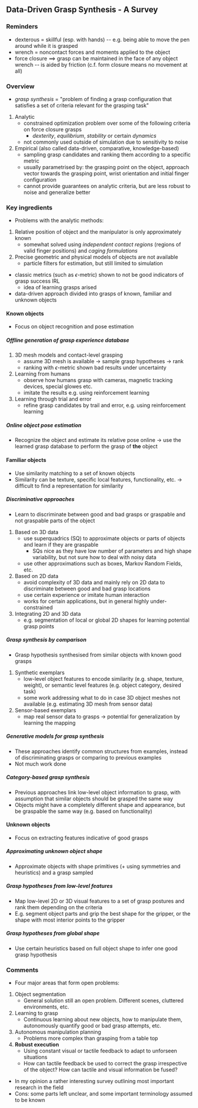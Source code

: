 ## Data-Driven Grasp Synthesis - A Survey

### Reminders
- dexterous $=$ skillful (esp. with hands) -- e.g. being able to move the pen around while it is grasped
- wrench $=$ noncontact forces and moments applied to the object
- force closure $\implies$ grasp can be maintained in the face of any object wrench -- is aided by friction (c.f. form closure means no movement at all) 

### Overview
- *grasp synthesis* $=$ "problem of finding a grasp configuration that satisfies a set of criteria relevant for the grasping task"
1. Analytic
    - constrained optimization problem over some of the following criteria on force closure grasps
        - *dexterity*, *equilibrium*, *stability* or certain *dynamics*
    - not commonly used outside of simulation due to sensitivity to noise
2. Empirical (also called data-driven, comparative, knowledge-based)
    - sampling grasp candidates and ranking them according to a specific metric
    - usually parametrised by: the grasping point on the object, approach vector towards the grasping point, wrist orientation and initial finger configuration
    - cannot provide guarantees on analytic criteria, but are less robust to noise and generalize better

### Key ingredients
- Problems with the analytic methods:
1. Relative position of object and the manipulator is only approximately known
    - somewhat solved using *independent contact regions* (regions of valid finger positions) and *caging formulations* 
2. Precise geometric and physical models of objects are not available
    - particle filters for estimation, but still limited to simulation
- classic metrics (such as $\epsilon$-metric) shown to not be good indicators of grasp success IRL
    - idea of learning grasps arised 
- data-driven approach divided into grasps of known, familiar and unknown objects

#### Known objects
- Focus on object recognition and pose estimation

##### Offline generation of grasp experience database
1. 3D mesh models and contact-level grasping
    - assume 3D mesh is available $\rightarrow$ sample grasp hypotheses $\rightarrow$ rank
    - ranking with $\epsilon$-metric shown bad results under uncertainty
2. Learning from humans
    - observe how humans grasp with cameras, magnetic tracking devices, special glowes etc.
    - imitate the results e.g. using reinforcement learning
3. Learning through trial and error
    - refine grasp candidates by trail and error, e.g. using reinforcement learning

##### Online object pose estimation
- Recognize the object and estimate its relative pose online $\rightarrow$ use the learned grasp database to perform the grasp of **the** object
 
#### Familiar objects
- Use similarity matching to a set of known objects
- Similarity can be texture, specific local features, functionality, etc. $\rightarrow$ difficult to find a representation for similarity

##### Discriminative approaches
- Learn to discriminate between good and bad grasps or graspable and not graspable parts of the object
1. Based on 3D data
    - use superquadrics (SQ) to approximate objects or parts of objects and learn if they are graspable
        - SQs nice as they have low number of parameters and high shape variability, but not sure how to deal with noisy data
    - use other approximations such as boxes, Markov Random Fields, etc.
2. Based on 2D data
    - avoid complexity of 3D data and mainly rely on 2D data to discriminate between good and bad grasp locations 
    - use certain experience or imitate human interaction
    - works for certain applications, but in general highly under-constrained
3. Integrating 2D and 3D data
    - e.g. segmentation of local or global 2D shapes for learning potential grasp points
    
##### Grasp synthesis by comparison
- Grasp hypothesis synthesised from similar objects with known good grasps
1. Synthetic exemplars
    - low-level object features to encode similarity (e.g. shape, texture, weight), or semantic level features (e.g. object category, desired task)
    - some work addressing what to do in case 3D object meshes not available (e.g. estimating 3D mesh from sensor data)
2. Sensor-based exemplars
    - map real sensor data to grasps $\rightarrow$ potential for generalization by learning the mapping
        
##### Generative models for grasp synthesis
- These approaches identify common structures from examples, instead of discriminating grasps or comparing to previous examples
- Not much work done

##### Category-based grasp synthesis
- Previous approaches link low-level object information to grasp, with assumption that similar objects should be grasped the same way
- Objects might have a completely different shape and appearance, but be graspable the same way (e.g. based on functionality)

#### Unknown objects
- Focus on extracting features indicative of good grasps

##### Approximating unknown object shape
- Approximate objects with shape primitives (+ using symmetries and heuristics) and a grasp sampled

##### Grasp hypotheses from low-level features
- Map low-level 2D or 3D visual features to a set of grasp postures and rank them depending on the criteria
- E.g. segment object parts and grip the best shape for the gripper, or the shape with most interior points to the gripper 

##### Grasp hypotheses from global shape
- Use certain heuristics based on full object shape to infer one good grasp hypothesis

### Comments
- Four major areas that form open problems:
1. Object segmentation
    - General solution still an open problem. Different scenes, cluttered environments, etc.
2. Learning to grasp
    - Continuous learning about new objects, how to manipulate them, autonomously quantify good or bad grasp attempts, etc.
3. Autonomous manipulation planning
    - Problems more complex than grasping from a table top
4. **Robust execution**
    - Using constant visual or tactile feedback to adapt to unforseen situations
    - How can tactile feedback be used to correct the grasp irrespective of the object? How can tactile and visual information be fused?
    
- In my opinion a rather interesting survey outlining most important research in the field
- Cons: some parts left unclear, and some important terminology assumed to be known